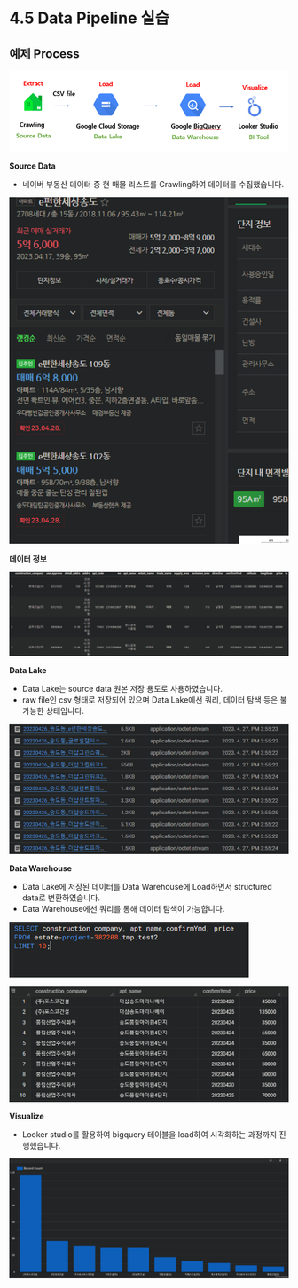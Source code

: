 # 4.5 Data Pipeline 실습

## 예제 Process

![Untitled](./images/1.5_pipeline.png)

**Source Data**

- 네이버 부동산 데이터 중 현 매물 리스트를 Crawling하여 데이터를 수집했습니다.

![Untitled](./images/1.5_estate_example.png)

**데이터 정보**

![Untitled](./images/1.5_data_example.png)

**Data Lake**

- Data Lake는 source data 원본 저장 용도로 사용하였습니다.
- raw file인 csv 형태로 저장되어 있으며 Data Lake에선 쿼리, 데이터 탐색 등은 불가능한 상태입니다.

![Untitled](./images/1.5_filelist.png)

**Data Warehouse**

- Data Lake에 저장된 데이터를 Data Warehouse에 Load하면서 structured data로 변환하였습니다.
- Data Warehouse에선 쿼리를 통해 데이터 탐색이 가능합니다.

![Untitled](./images/1.5_sql_example.png)

![Untitled](./images/1.5_data_warehouse_example.png)

**Visualize**

- Looker studio를 활용하여 bigquery 테이블을 load하여 시각화하는 과정까지 진행했습니다.

![Untitled](./images/1.5_visualize.png)
